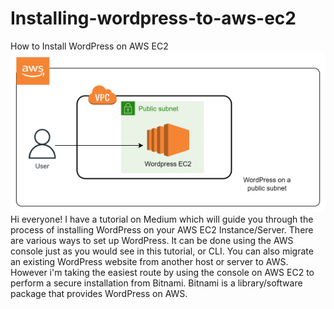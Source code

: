 # Installing-wordpress-to-aws-ec2
How to Install WordPress on AWS EC2 <br>
<img src="EC2-WordPress-Installation.png" alt="Installing WordPress on EC2 Instance"><br>
Hi everyone! I have a tutorial on Medium which will guide you through the process of installing WordPress on your AWS EC2 Instance/Server. There are various ways to set up WordPress. It can be done using the AWS console just as you would see in this tutorial, or CLI. You can also migrate an existing WordPress website from another host or server to AWS. However i'm taking the easiest route by using the console on AWS EC2 to perform a secure installation from Bitnami. Bitnami is a library/software package that provides WordPress on AWS.

